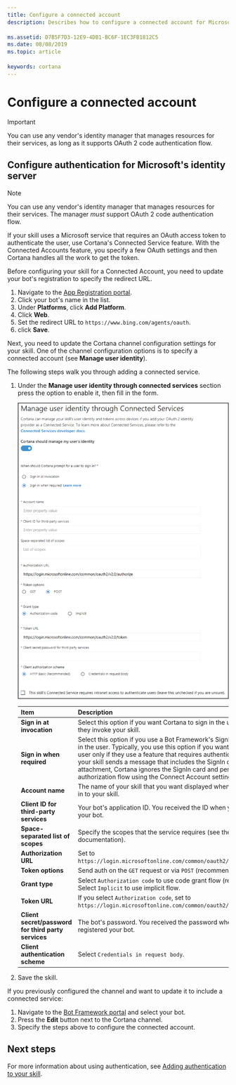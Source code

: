 ```yaml
---
title: Configure a connected account
description: Describes how to configure a connected account for Microsoft's identify service in Cortana's channel configuration settings.

ms.assetid: D7B5F7D3-12E9-4DB1-BC6F-1EC3FB1812C5
ms.date: 08/08/2019
ms.topic: article

keywords: cortana
---
```


# Configure a connected account

> [!IMPORTANT]
> You can use any vendor's identity manager that manages resources for their services, as long as it
> supports OAuth 2 code authentication flow.

## Configure authentication for Microsoft's identity server


> [!NOTE]
> You can use any vendor's identity manager that manages resources for their services. The manager *must*
> support OAuth 2 code authentication flow.

If your skill uses a Microsoft service that requires an OAuth access token to authenticate the user, use Cortana's Connected Service feature. With the Connected Accounts feature, you specify a few OAuth settings and then Cortana handles all the work to get the token.


Before configuring your skill for a Connected Account, you need to update your bot's registration to specify the redirect URL.

1. Navigate to  the [App Registration portal](https://ms.portal.azure.com/#blade/Microsoft_AAD_RegisteredApps/ApplicationsListBlade).
1. Click your bot's name in the list.
1. Under **Platforms**, click **Add Platform**.
1. Click **Web**.
1. Set the redirect URL to `https://www.bing.com/agents/oauth`.
1. click **Save**.

Next, you need to update the Cortana channel configuration settings for your skill. One of the channel configuration options is to specify a connected account (see **Manage user identity**).

The following steps walk you through adding a connected service.

1. Under the **Manage user identity through connected services** section press the option to enable it, then fill in the form.

   <!-- This graphic is also included in pub-default-settings.md  Make sure to update text there if you change it! -->

   ![Manage user identity through Connected Services](../media/images/default_settings-manage_user_identity_connected_services-on.png)

   | Item | Description  |
   |---|---|
   | **Sign in at invocation** | Select this option if you want Cortana to sign in the user at the time they invoke your skill. |
   | **Sign in when required** | Select this option if you use a Bot Framework's SignIn card to sign in the user. Typically, you use this option if you want to sign in the user only if they use a feature that requires authentication. When your skill sends a message that includes the SignIn card as an attachment, Cortana ignores the SignIn card and performs the authorization flow using the Connect Account settings. |
   | **Account name** | The name of your skill that you want displayed when the user signs in to your skill. |
   | **Client ID for third-party services** | Your bot's application ID. You received the ID when you registered your bot. |
   | **Space-separated list of scopes** | Specify the scopes that the service requires (see the service's documentation). |
   | **Authorization URL** | Set to `https://login.microsoftonline.com/common/oauth2/v2.0/authorize`. |
   | **Token options** | Send auth on the `GET` request or via `POST` (recommended). |
   | **Grant type** | Select `Authorization code` to use code grant flow (recommended). Select `Implicit` to use implicit flow. |
   | **Token URL** | If you select `Authorization code`, set to `https://login.microsoftonline.com/common/oauth2/v2.0/token`. |
   | **Client secret/password for third party services** | The bot's password. You received the password when you registered your bot. |
   | **Client authentication scheme** | Select `Credentials in request body`. |

1. Save the skill.

If you previously configured the channel and want to update it to include a connected service:

1. Navigate to the [Bot Framework portal](https://dev.botframework.com/bots) and select your bot.
1. Press the **Edit** button next to the Cortana channel.
1. Specify the steps above to configure the connected account.

## Next steps

For more information about using authentication, see [Adding authentication to your skill](./authentication.md).
